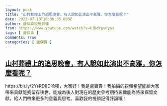 ```yaml
---
layout: post
title: "山村葬禮上的追思晚會，有人說如此演出不高雅，你怎麼看呢？"
date: 2022-07-19T10:30:05.000Z
author: 盧保貴視覺影像
from: https://www.youtube.com/watch?v=KJDdYpvCyns
tags: [ 盧保貴 ]
comments: True
categories: [ 盧保貴 ]
---
```

<!--1658226605000-->
[山村葬禮上的追思晚會，有人說如此演出不高雅，你怎麼看呢？](https://www.youtube.com/watch?v=KJDdYpvCyns)
------

<div>
https://bit.ly/2YsRD8D哈嘍，大家好！我是盧寶貴！我拍攝的視頻希望能給大家帶來貢獻能夠留存後世，能成為後人對現在的歷史參考期待影像能為將來保留文獻，給人們帶來更多的意義與思考。喜歡我的視頻記得評論哦！
</div>
